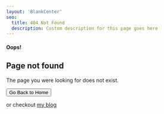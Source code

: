 ```yaml
---
layout: 'BlankCenter'
seo:
  title: 404 Not Found
  description: Custom description for this page goes here
---
```


#### <span>Oops!</span>
## Page not found

<Sep line />

The page you were looking for does not exist.

<Button href="/contact" size="sm">Go Back to Home</Button>

or checkout [my blog](/blog)
